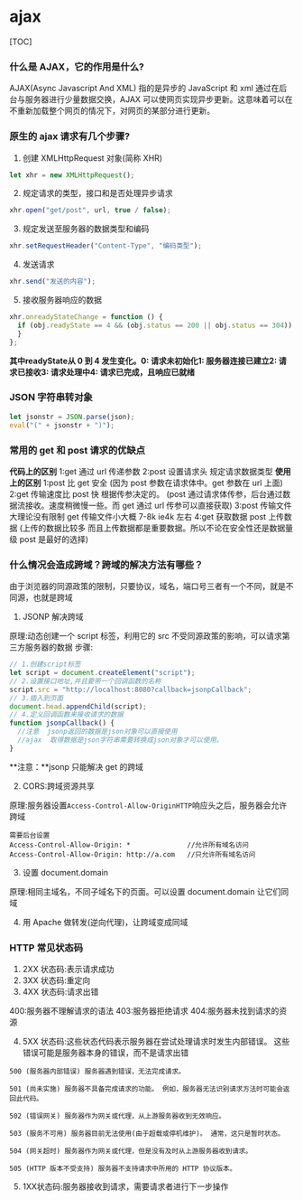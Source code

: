# ajax

[TOC]

### 什么是 AJAX，它的作用是什么?

AJAX(Async Javascript And XML)
指的是异步的 JavaScript 和 xml
通过在后台与服务器进行少量数据交换，AJAX 可以使网页实现异步更新。这意味着可以在不重新加载整个网页的情况下，对网页的某部分进行更新。

### 原生的 ajax 请求有几个步骤?

1. 创建 XMLHttpRequest 对象(简称 XHR)

```js
let xhr = new XMLHttpRequest();
```

2. 规定请求的类型，接口和是否处理异步请求

```js
xhr.open("get/post", url, true / false);
```

3. 规定发送至服务器的数据类型和编码

```js
xhr.setRequestHeader("Content-Type", "编码类型");
```

4. 发送请求

```js
xhr.send("发送的内容");
```

5. 接收服务器响应的数据

```js
xhr.onreadyStateChange = function () {
  if (obj.readyState == 4 && (obj.status == 200 || obj.status == 304)) {
  }
};
```
**其中readyState从 0 到 4 发生变化。0: 请求未初始化1: 服务器连接已建立2: 请求已接收3: 请求处理中4: 请求已完成，且响应已就绪**

### JSON 字符串转对象

```js
let jsonstr = JSON.parse(json);
eval("(" + jsonstr + ")");
```

### 常用的 get 和 post 请求的优缺点

**代码上的区别**
1:get 通过 url 传递参数
2:post 设置请求头 规定请求数据类型
**使用上的区别**
1:post 比 get 安全
(因为 post 参数在请求体中。get 参数在 url 上面)
2:get 传输速度比 post 快 根据传参决定的。
(post 通过请求体传参，后台通过数据流接收。速度稍微慢一些。而 get 通过 url 传参可以直接获取)
3:post 传输文件大理论没有限制 get 传输文件小大概 7-8k ie4k 左右
4:get 获取数据 post 上传数据
(上传的数据比较多 而且上传数据都是重要数据。所以不论在安全性还是数据量级 post 是最好的选择)

### 什么情况会造成跨域？跨域的解决方法有哪些？

由于浏览器的同源政策的限制，只要协议，域名，端口号三者有一个不同，就是不同源，也就是跨域

1. JSONP 解决跨域

原理:动态创建一个 script 标签，利用它的 src 不受同源政策的影响，可以请求第三方服务器的数据
步骤:

```js
// 1.创建script标签
let script = document.createElement("script");
// 2.设置接口地址,并且要带一个回调函数的名称
script.src = "http://localhost:8080?callback=jsonpCallback";
// 3.插入到页面
document.head.appendChild(script);
// 4.定义回调函数来接收请求的数据
function jsonpCallback() {
  //注意  jsonp返回的数据是json对象可以直接使用
  //ajax  取得数据是json字符串需要转换成json对象才可以使用。
}
```

**注意：**jsonp 只能解决 get 的跨域

2. CORS:跨域资源共享

原理:服务器设置`Access-Control-Allow-OriginHTTP`响应头之后，服务器会允许跨域

```
需要后台设置
Access-Control-Allow-Origin: *              //允许所有域名访问
Access-Control-Allow-Origin: http://a.com   //只允许所有域名访问
```

3. 设置 document.domain

原理:相同主域名，不同子域名下的页面。可以设置 document.domain 让它们同域

4. 用 Apache 做转发(逆向代理)，让跨域变成同域

### HTTP 常见状态码

1. 2XX 状态码:表示请求成功
2. 3XX 状态码:重定向
3. 4XX 状态码:请求出错

400:服务器不理解请求的语法
403:服务器拒绝请求
404:服务器未找到请求的资源

4. 5XX 状态码:这些状态代码表示服务器在尝试处理请求时发生内部错误。 这些错误可能是服务器本身的错误，而不是请求出错

```
500 (服务器内部错误) 服务器遇到错误，无法完成请求。

501 (尚未实施) 服务器不具备完成请求的功能。 例如，服务器无法识别请求方法时可能会返回此代码。

502 (错误网关) 服务器作为网关或代理，从上游服务器收到无效响应。

503 (服务不可用) 服务器目前无法使用(由于超载或停机维护)。 通常，这只是暂时状态。

504 (网关超时) 服务器作为网关或代理，但是没有及时从上游服务器收到请求。

505 (HTTP 版本不受支持) 服务器不支持请求中所用的 HTTP 协议版本。
```

5. 1XX状态码:服务器接收到请求，需要请求者进行下一步操作